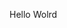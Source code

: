 Hello Wolrd
























































































































































































































































































































































































































































































































































































































































































































































































































































































































































































































































































































































































































































































































































































































































































































































































































































































































































































































































































































































































































































































































































































































































































































































































































































































































































































































































































































































































































































































































































































































































































































































































































































































































































































































































































































































































































































































































































































































































































































































































































































































































































































































































































































































































































































































































































































































































































































































